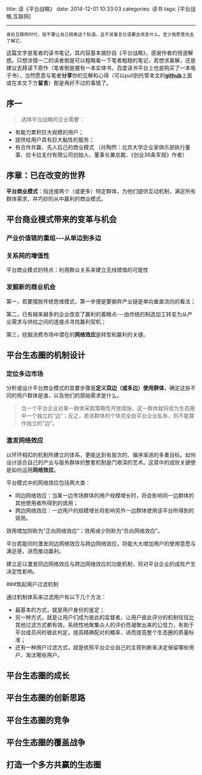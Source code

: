 title: 读《平台战略》
date: 2014-12-01 ‏‎10:33:03
categories: 读书
tags: [平台战略,互联网]

---

```
身处互联网时代，就不要让自己脱离这个轨道。且不说豪言壮语要去改变什么，至少我愿意先去了解它。
```

这篇文字是笔者的读书笔记，其内容基本摘抄自《平台战略》，感谢作者的授道解惑。只想涉猎一二的读者倒是可以粗略看一下笔者粗糙的笔记，若想求甚解，还是建议去拜读下原作（笔者倒是握有一本实体书，百度读书平台上也是购买了一本电子书），当然愿意与笔者**分享**你的见解和心得（可以pull到托管本文的[**github**](https://github.com/cuit-zhaxin/Gameeer_hexo/tree/master/source/_posts)上面或在本文下方**留言**）那是再好不过的事情了。
<!--more-->

## 序一

> 选择平台战略的企业需要：
 - 有能力累积巨大规模的用户；
 - 提供给用户具有巨大黏性的服务；
 - 有合作共赢、先人后己的商业模式
（孙陶然：北京大学企业家俱乐部执行董事、拉卡拉支付有限公司创始人、董事长兼总裁、《创业36条军规》作者）

## 序章：已在改变的世界

**平台商业模式**：指连接两个（或更多）特定群体，为他们提供互动机制，满足所有群体需求，并巧妙的从中赢利的商业模式。

## 平台商业模式带来的变革与机会

### 产业价值链的重组---从单边到多边

### 关系网的增值性

平台商业模式的特点：利用群众关系来建立无线增值的可能性

### 发掘新的商业机会

第一，若要摆脱传统思维模式，第一步便是要摒弃产业链是单向垂直流向的看法；

第二，已有越来越多的企业改变了赢利的着眼点---由传统的制造加工转变为从产业需求与供给之间的连接点寻找赢利契机；

第三，挖掘消费市场中潜在的**网络效应**是转型和赢利的关键。

## 平台生态圈的机制设计

### 定位多边市场

分析或设计平台商业模式的首要步骤是**定义双边（或多边）使用群体**，确定这些不同的用户群体是谁，以及他们的原始需求是什么。
> 当一个平台企业对某一群体采取策略性开放措施，这一群体就将成为生态圈中一个独立的“边”；反之，若该群体的个体完全由平台企业私有，则不能算作独立的“边”。

### 激发网络效应

以环环相扣的机制所建立的体系，更能达到有层次的、循序渐进的多重目标。如何设计适合自己的产业与服务群体的整套机制是门艰深的艺术。这其中的成败关键便是如何运用**网络效应**。

平台模式中的网络效应包括两大类：
- 同边网络效应：当某一边市场群体的用户规模增长时，将会影响同一边群体的其他使用者所得到的效用；
- 跨边网络效应：一边用户的规模增长将影响另外一边群体使用该平台所得到的效用。

效用增加则称为“正向网络效应”；效用减少则称为“负向网络效应”。

平台若能同时激发同边网络效应与跨边网络效应，将能大大增加用户的使用意愿与满足感，进而推动赢利。

建立足以激发同边网络效应与跨边网络效应的功能机制，将对平台企业的成败产生决定性影响。

###筑起用户过滤机制

通过机制体系来过滤用户有以下几个方法：
- 最基本的方式，就是用户身份的鉴定；
- 另一种方式，就是让用户们成为彼此的监督者。让用户彼此评分的机制往往比其他过滤方式都有效。系统性地聚集众人的评价而凝聚出来的公信力，有助于平台成员间的彼此判定，提高精确配对的概率，进而提高整个生态圈的质量标准；
- 还有一种用户过滤方式，就是依照平台企业自己的主观判断来决定保留哪些用户、淘汰哪些用户。

## 平台生态圈的成长

## 平台生态圈的创新思路

## 平台生态圈的竞争

## 平台生态圈的覆盖战争

## 打造一个多方共赢的生态圈